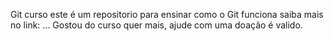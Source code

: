Git curso
este é um repositorio para ensinar como o Git funciona
saiba mais no link: ...
Gostou do curso quer mais, ajude com uma doação é valido.